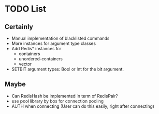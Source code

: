 # TODO List

## Certainly

- Manual implementation of blacklisted commands
- More instances for argument type classes
- Add Redis* instances for
    - containers
    - unordered-containers
    - vector
- SETBIT argument types: Bool or Int for the bit argument.


## Maybe

- Can RedisHash be implemented in term of RedisPair?
- use pool library by bos for connection pooling
- AUTH when connecting (User can do this easily, right after connecting)
